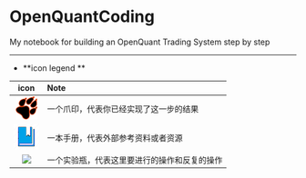 # OpenQuantCoding

My notebook for building an OpenQuant Trading System step by step

 

 

 

 

 

 

 

---

* **icon legend **

| icon | Note |
| :---: | :--- |
| ![](/icons/icon_paw.png) | 一个爪印，代表你已经实现了这一步的结果 |
| ![](/icons/icon_bookbig.png) | 一本手册，代表外部参考资料或者资源 |
| ![](/icons/icon_labtubeOrg.ico) | 一个实验瓶，代表这里要进行的操作和反复的操作 |




